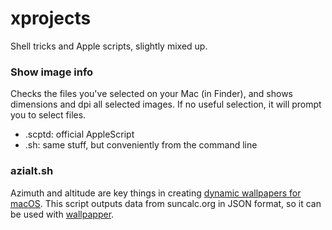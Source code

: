 # xprojects

Shell tricks and Apple scripts, slightly mixed up.

### Show image info
Checks the files you've selected on your Mac (in Finder), and shows dimensions and dpi all selected images. If no useful selection, it will prompt you to select files.
- .scptd: official AppleScript
- .sh: same stuff, but conveniently from the command line

### azialt.sh
Azimuth and altitude are key things in creating [dynamic wallpapers for macOS](https://itnext.io/macos-mojave-wallpaper-iii-c747c30935c4).
This script outputs data from suncalc.org in JSON format, so it can be used with [wallpapper](https://github.com/mczachurski/wallpapper/).

